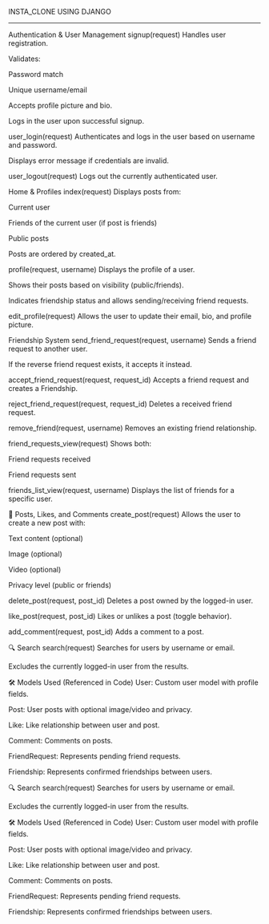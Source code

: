 INSTA_CLONE USING DJANGO
________________________________________________________________________________________________


Authentication & User Management
signup(request)
Handles user registration.

Validates:

Password match

Unique username/email

Accepts profile picture and bio.

Logs in the user upon successful signup.

user_login(request)
Authenticates and logs in the user based on username and password.

Displays error message if credentials are invalid.

user_logout(request)
Logs out the currently authenticated user.

Home & Profiles
index(request)
Displays posts from:

Current user

Friends of the current user (if post is friends)

Public posts

Posts are ordered by created_at.

profile(request, username)
Displays the profile of a user.

Shows their posts based on visibility (public/friends).

Indicates friendship status and allows sending/receiving friend requests.

edit_profile(request)
Allows the user to update their email, bio, and profile picture.

Friendship System
send_friend_request(request, username)
Sends a friend request to another user.

If the reverse friend request exists, it accepts it instead.

accept_friend_request(request, request_id)
Accepts a friend request and creates a Friendship.

reject_friend_request(request, request_id)
Deletes a received friend request.

remove_friend(request, username)
Removes an existing friend relationship.

friend_requests_view(request)
Shows both:

Friend requests received

Friend requests sent

friends_list_view(request, username)
Displays the list of friends for a specific user.

📢 Posts, Likes, and Comments
create_post(request)
Allows the user to create a new post with:

Text content (optional)

Image (optional)

Video (optional)

Privacy level (public or friends)

delete_post(request, post_id)
Deletes a post owned by the logged-in user.

like_post(request, post_id)
Likes or unlikes a post (toggle behavior).

add_comment(request, post_id)
Adds a comment to a post.

🔍 Search
search(request)
Searches for users by username or email.

Excludes the currently logged-in user from the results.

🛠️ Models Used (Referenced in Code)
User: Custom user model with profile fields.

Post: User posts with optional image/video and privacy.

Like: Like relationship between user and post.

Comment: Comments on posts.

FriendRequest: Represents pending friend requests.

Friendship: Represents confirmed friendships between users.


🔍 Search
search(request)
Searches for users by username or email.

Excludes the currently logged-in user from the results.

🛠️ Models Used (Referenced in Code)
User: Custom user model with profile fields.

Post: User posts with optional image/video and privacy.

Like: Like relationship between user and post.

Comment: Comments on posts.

FriendRequest: Represents pending friend requests.

Friendship: Represents confirmed friendships between users.
